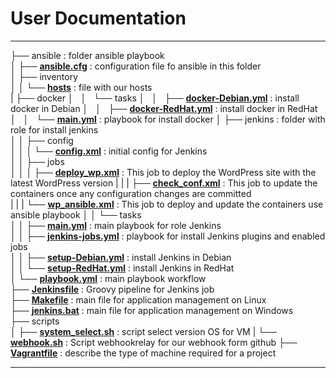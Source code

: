# User Documentation

----

├── ansible : folder ansible playbook  
│   ├── <b>[ansible.cfg](https://github.com/ausard/vagrant_for_wp/blob/master/ansible/ansible.cfg)</b> : configuration file fo ansible in this folder  
│   ├── inventory  
│   │   └── <b>[hosts](https://github.com/ausard/vagrant_for_wp/blob/master/ansible/inventory/hosts)</b> : file with our hosts  
|   ├── docker
│   │   └── tasks
│   │       ├── <b>[docker-Debian.yml](https://github.com/ausard/vagrant_for_wp/blob/master/ansible/docker/tasks/docker-Debian.yml)</b> : install docker in Debian
│   │       ├── <b>[docker-RedHat.yml](https://github.com/ausard/vagrant_for_wp/blob/master/ansible/docker/tasks/docker-RedHat.yml)</b> : install docker in RedHat
│   │       └── <b>[main.yml](https://github.com/ausard/vagrant_for_wp/blob/master/ansible/docker/tasks/main.yml)</b> :  playbook for install docker
│   ├── jenkins : folder with role for install jenkins  
│   │   ├── config  
│   │   │   └── <b>[config.xml](https://github.com/ausard/EP_tsk/blob/master/ansible/jenkins/config/config.xml)</b> : initial config for Jenkins  
│   │   ├── jobs  
│   │   │   ├── <b>[deploy_wp.xml](https://github.com/ausard/vagrant_for_wp/blob/master/ansible/jenkins/jobs/wp_ansible.xml)</b> : This job to deploy the WordPress site with the latest WordPress version
|   |   |   ├── <b>[check_conf.xml](https://github.com/ausard/vagrant_for_wp/blob/master/ansible/jenkins/jobs/deploy_wp.xml)</b> : This job to update the containers once any configuration changes are committed  
|   |   |   └── <b>[wp_ansible.xml](https://github.com/ausard/vagrant_for_wp/blob/master/ansible/jenkins/jobs/wp_ansible.xml)</b> : This job to deploy and update the containers use ansible playbook
│   │   └── tasks  
│   │       ├── <b>[main.yml](https://github.com/ausard/vagrant_for_wp/blob/master/ansible/jenkins/tasks/main.yml)</b> : main playbook for role Jenkins  
│   │       ├── <b>[jenkins-jobs.yml](https://github.com/ausard/vagrant_for_wp/blob/master/ansible/jenkins/tasks/jenkins-jobs.yml)</b> : playbook for install Jenkins plugins and enabled jobs  
│   │       ├── <b>[setup-Debian.yml](https://github.com/ausard/vagrant_for_wp/blob/master/ansible/jenkins/tasks/setup-Debian.yml)</b> : install Jenkins in Debian  
│   │       └── <b>[setup-RedHat.yml](https://github.com/ausard/vagrant_for_wp/blob/master/ansible/jenkins/tasks/setup-RedHat.yml)</b> : install Jenkins in RedHat  
│   └── <b>[playbook.yml](https://github.com/ausard/vagrant_for_wp/blob/master/ansible/playbook.yml)</b> : main playbook workflow  
├── <b>[Jenkinsfile](https://github.com/ausard/vagrant_for_wp/blob/master/Jenkinsfile)</b> : Groovy pipeline for Jenkins job  
├── <b>[Makefile](https://github.com/ausard/vagrant_for_wp/blob/master/Makefile)</b> : main file for application management on Linux  
├── <b>[jenkins.bat](https://github.com/ausard/vagrant_for_wp/blob/master/jenkins.bat)</b> : main file for application management on Windows  
├── scripts  
│   ├── <b>[system_select.sh](https://github.com/ausard/vagrant_for_wp/blob/master/scripts/system_select.sh)</b> : script select version OS for VM
|   └── <b>[webhook.sh](https://github.com/ausard/vagrant_for_wp/blob/master/scripts/webhook.sh)</b> : Script webhookrelay for our webhook form github
├── <b>[Vagrantfile](https://github.com/ausard/vagrant_for_wp/blob/master/Vagrantfile)</b> : describe the type of machine required for a project  

----   
